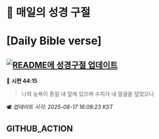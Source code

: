 # 🙏 매일의 성경 구절
# [Daily Bible verse]
## [![README에 성경구절 업데이트](https://github.com/DONGSUKA/first_test/actions/workflows/update-readme-bible.yml/badge.svg)](https://github.com/DONGSUKA/first_test/actions/workflows/update-readme-bible.yml)
<!-- START_BIBLE_VERSE -->
📖 **시편 44:15**
> 나의 능욕이 종일 내 앞에 있으며 수치가 내 얼굴을 덮었으니

🕊️ _업데이트 시각: 2025-08-17 16:09:23 KST_
  <!-- END_BIBLE_VERSE -->
## GITHUB_ACTION

